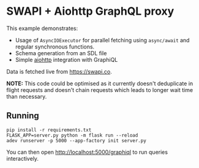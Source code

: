 # SWAPI + Aiohttp GraphQL proxy

This example demonstrates:

- Usage of `AsyncIOExecutor` for parallel fetching using `async/await` and regular synchronous functions.
- Schema generation from an SDL file
- Simple [aiohttp](https://aiohttp.readthedocs.io/) integration with GraphiQL

Data is fetched live from <https://swapi.co>.

**NOTE:** This code could be optimised as it currently doesn't deduplicate in flight requests and doesn't chain requests which leads to longer wait time than necessary.

## Running

```
pip install -r requirements.txt
FLASK_APP=server.py python -m flask run --reload
adev runserver -p 5000 --app-factory init server.py
```

You can then open <http://localhost:5000/graphiql> to run queries interactively.
